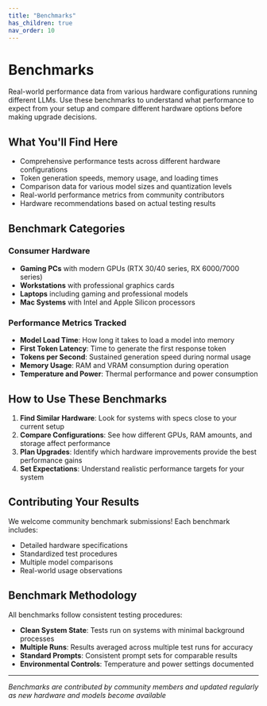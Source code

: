 ```yaml
---
title: "Benchmarks"
has_children: true
nav_order: 10
---
```


# Benchmarks

Real-world performance data from various hardware configurations running different LLMs. Use these benchmarks to understand what performance to expect from your setup and compare different hardware options before making upgrade decisions.

## What You'll Find Here

- Comprehensive performance tests across different hardware configurations
- Token generation speeds, memory usage, and loading times
- Comparison data for various model sizes and quantization levels
- Real-world performance metrics from community contributors
- Hardware recommendations based on actual testing results

## Benchmark Categories

### Consumer Hardware

- **Gaming PCs** with modern GPUs (RTX 30/40 series, RX 6000/7000 series)
- **Workstations** with professional graphics cards
- **Laptops** including gaming and professional models
- **Mac Systems** with Intel and Apple Silicon processors

### Performance Metrics Tracked

- **Model Load Time**: How long it takes to load a model into memory
- **First Token Latency**: Time to generate the first response token
- **Tokens per Second**: Sustained generation speed during normal usage
- **Memory Usage**: RAM and VRAM consumption during operation
- **Temperature and Power**: Thermal performance and power consumption

## How to Use These Benchmarks

1. **Find Similar Hardware**: Look for systems with specs close to your current setup
2. **Compare Configurations**: See how different GPUs, RAM amounts, and storage affect performance
3. **Plan Upgrades**: Identify which hardware improvements provide the best performance gains
4. **Set Expectations**: Understand realistic performance targets for your system

## Contributing Your Results

We welcome community benchmark submissions! Each benchmark includes:

- Detailed hardware specifications
- Standardized test procedures
- Multiple model comparisons
- Real-world usage observations

## Benchmark Methodology

All benchmarks follow consistent testing procedures:

- **Clean System State**: Tests run on systems with minimal background processes
- **Multiple Runs**: Results averaged across multiple test runs for accuracy
- **Standard Prompts**: Consistent prompt sets for comparable results
- **Environmental Controls**: Temperature and power settings documented

---

_Benchmarks are contributed by community members and updated regularly as new hardware and models become available_
